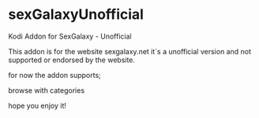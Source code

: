 # sexGalaxyUnofficial
Kodi Addon for SexGalaxy - Unofficial


This addon is for the website sexgalaxy.net
it´s a unofficial version and not supported or endorsed by the website.

for now the addon supports;


 browse with categories
 
 hope you enjoy it!
